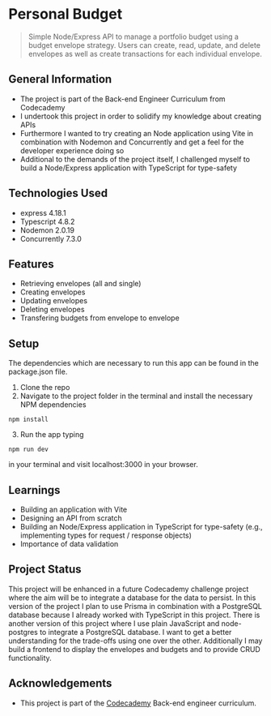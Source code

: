 # Personal Budget
> Simple Node/Express API to manage a portfolio budget using a budget envelope strategy. Users can create, read, update, and delete envelopes as well as create transactions for each individual envelope.



## General Information
- The project is part of the Back-end Engineer Curriculum from Codecademy
- I undertook this project in order to solidify my knowledge about creating APIs
- Furthermore I wanted to try creating an Node application using Vite in combination with Nodemon and Concurrently and get a feel for the developer experience doing so
- Additional to the demands of the project itself, I challenged myself to build a Node/Express application with TypeScript for type-safety



## Technologies Used
- express 4.18.1
- Typescript 4.8.2
- Nodemon 2.0.19
- Concurrently 7.3.0



## Features
- Retrieving envelopes (all and single)
- Creating envelopes
- Updating envelopes
- Deleting envelopes
- Transfering budgets from envelope to envelope



## Setup
The dependencies which are necessary to run this app can be found in the package.json file.

1. Clone the repo
2. Navigate to the project folder in the terminal and install the necessary NPM dependencies
```
npm install
```
3. Run the app typing
```
npm run dev
```
in your terminal and visit localhost:3000 in your browser.



## Learnings
- Building an application with Vite
- Designing an API from scratch
- Building an Node/Express application in TypeScript for type-safety (e.g., implementing types for request / response objects)
- Importance of data validation



## Project Status
This project will be enhanced in a future Codecademy challenge project where the aim will be to integrate a database for the data to persist. In this version of the project I plan to use Prisma in combination with a PostgreSQL database because I already worked with TypeScript in this project. There is another version of this project where I use plain JavaScript and node-postgres to integrate a PostgreSQL database. I want to get a better understanding for the trade-offs using one over the other. Additionally I may build a frontend to display the envelopes and budgets and to provide CRUD functionality.



## Acknowledgements
- This project is part of the [Codecademy](https://www.codecademy.com) Back-end engineer curriculum.



